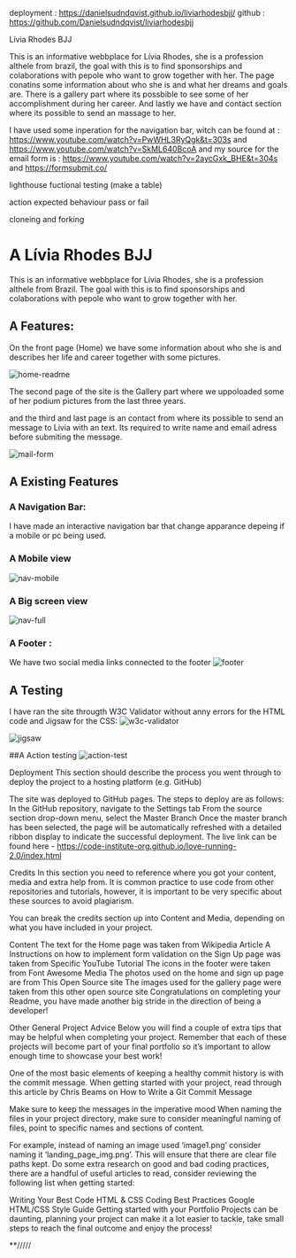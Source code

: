 
deployment : https://danielsudndqvist.github.io/liviarhodesbjj/
github : https://github.com/Danielsudndqvist/liviarhodesbjj

Lívia Rhodes BJJ


This is an informative webbplace for Lívia Rhodes, she is a profession althele from brazil, the goal with this is to find sponsorships
and colaborations with pepole who want to grow together with her. The page conatins some information about who she is and what her dreams and goals are.
There is a gallery part where its possbible to see some of her accomplishment during her career. And lastly we have and contact section where 
its possible to send an massage to her.


I have used some inperation for the navigation bar, witch can be found at : https://www.youtube.com/watch?v=PwWHL3RyQgk&t=303s and https://www.youtube.com/watch?v=SkML640BcoA
and my source for the email form is : https://www.youtube.com/watch?v=2aycGxk_BHE&t=304s and https://formsubmit.co/


lighthouse 
fuctional testing (make a table) 

action          expected behaviour          pass or fail


cloneing and forking




# A Lívia Rhodes BJJ


This is an informative webbplace for Lívia Rhodes, she is a profession althele from Brazil.
The goal with this is to find sponsorships and colaborations with pepole who want to grow together with her. 




## A Features:

On the front page (Home) we have some information about who she is and describes her life
and career together with some pictures.

![home-readme](https://github.com/Danielsudndqvist/liviarhodesbjj/assets/163173315/f0b307d3-1675-4fc3-8074-5cab550374cb)


The second page of the site is the Gallery part where we uppoloaded some of her podium pictures from the last three years.


and the third and last page is an contact from where its possible to send an message to Livia with an text.
Its required to write name and email adress before submiting the message.

![mail-form](https://github.com/Danielsudndqvist/liviarhodesbjj/assets/163173315/6676848b-2d51-478f-af14-a1bfaa8628e6)



## A Existing Features
### A Navigation Bar:

I have made an interactive navigation bar that change apparance depeing if a mobile or pc being used.

### A Mobile view

![nav-mobile](https://github.com/Danielsudndqvist/liviarhodesbjj/assets/163173315/ae97bb54-6875-4989-b996-8312206fa5b5)


### A Big screen view

![nav-full](https://github.com/Danielsudndqvist/liviarhodesbjj/assets/163173315/ebfcb73d-486a-4c52-8425-094250db82fb)

### A Footer : 
We have two social media links connected to the footer
![footer](https://github.com/Danielsudndqvist/liviarhodesbjj/assets/163173315/6d75a912-e19d-4207-97e4-e5347eeac50d)




## A Testing
I have ran the site througth W3C Validator without anny errors for the HTML code and Jigsaw for the CSS:
![w3c-validator](https://github.com/Danielsudndqvist/liviarhodesbjj/assets/163173315/b10e18d5-162b-4842-8c16-da4ab5b80420)


![jigsaw](https://github.com/Danielsudndqvist/liviarhodesbjj/assets/163173315/190d296a-b4e7-4763-bbf0-793932c2b9d3)

##A Action testing
![action-test](https://github.com/Danielsudndqvist/liviarhodesbjj/assets/163173315/a92dcd1e-e2f6-4572-b39c-3252ae39ae0f)



Deployment
This section should describe the process you went through to deploy the project to a hosting platform (e.g. GitHub)

The site was deployed to GitHub pages. The steps to deploy are as follows:
In the GitHub repository, navigate to the Settings tab
From the source section drop-down menu, select the Master Branch
Once the master branch has been selected, the page will be automatically refreshed with a detailed ribbon display to indicate the successful deployment.
The live link can be found here - https://code-institute-org.github.io/love-running-2.0/index.html

Credits
In this section you need to reference where you got your content, media and extra help from. It is common practice to use code from other repositories and tutorials, however, it is important to be very specific about these sources to avoid plagiarism.

You can break the credits section up into Content and Media, depending on what you have included in your project.

Content
The text for the Home page was taken from Wikipedia Article A
Instructions on how to implement form validation on the Sign Up page was taken from Specific YouTube Tutorial
The icons in the footer were taken from Font Awesome
Media
The photos used on the home and sign up page are from This Open Source site
The images used for the gallery page were taken from this other open source site
Congratulations on completing your Readme, you have made another big stride in the direction of being a developer!

Other General Project Advice
Below you will find a couple of extra tips that may be helpful when completing your project. Remember that each of these projects will become part of your final portfolio so it’s important to allow enough time to showcase your best work!

One of the most basic elements of keeping a healthy commit history is with the commit message. When getting started with your project, read through this article by Chris Beams on How to Write a Git Commit Message

Make sure to keep the messages in the imperative mood
When naming the files in your project directory, make sure to consider meaningful naming of files, point to specific names and sections of content.

For example, instead of naming an image used ‘image1.png’ consider naming it ‘landing_page_img.png’. This will ensure that there are clear file paths kept.
Do some extra research on good and bad coding practices, there are a handful of useful articles to read, consider reviewing the following list when getting started:

Writing Your Best Code
HTML & CSS Coding Best Practices
Google HTML/CSS Style Guide
Getting started with your Portfolio Projects can be daunting, planning your project can make it a lot easier to tackle, take small steps to reach the final outcome and enjoy the process!

**/////

